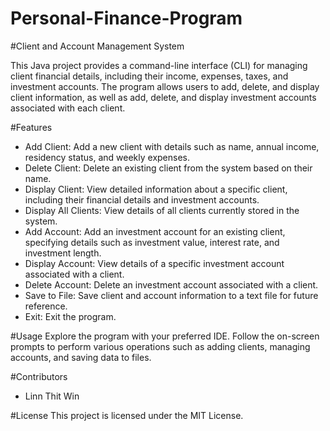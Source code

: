 # Personal-Finance-Program

#Client and Account Management System

This Java project provides a command-line interface (CLI) for managing client financial details, including their income, expenses, taxes, and investment accounts. The program allows users to add, delete, and display client information, as well as add, delete, and display investment accounts associated with each client.

#Features
* Add Client: Add a new client with details such as name, annual income, residency status, and weekly expenses.
* Delete Client: Delete an existing client from the system based on their name.
* Display Client: View detailed information about a specific client, including their financial details and investment accounts.
* Display All Clients: View details of all clients currently stored in the system.
* Add Account: Add an investment account for an existing client, specifying details such as investment value, interest rate, and investment length.
* Display Account: View details of a specific investment account associated with a client.
* Delete Account: Delete an investment account associated with a client.
* Save to File: Save client and account information to a text file for future reference.
* Exit: Exit the program.

#Usage
Explore the program with your preferred IDE.
Follow the on-screen prompts to perform various operations such as adding clients, managing accounts, and saving data to files.

#Contributors
* Linn Thit Win

#License
This project is licensed under the MIT License.
